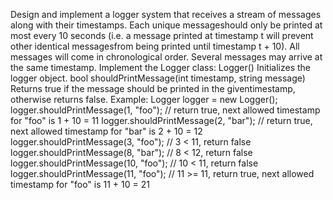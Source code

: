 Design and implement a logger system that receives a stream of messages along with their timestamps. Each unique messageshould only be printed at most every 10 seconds (i.e. a message printed at timestamp t will prevent other identical messagesfrom being printed until timestamp t + 10).
All messages will come in chronological order. Several messages may arrive at the same timestamp.
Implement the Logger class:
Logger()
Initializes the logger object.
bool shouldPrintMessage(int timestamp, string message)
Returns true if the message should be printed in the giventimestamp, otherwise returns false.
Example:
Logger logger = new Logger();
logger.shouldPrintMessage(1, "foo"); // return true, next allowed timestamp for "foo" is 1 + 10 = 11
logger.shouldPrintMessage(2, "bar"); // return true, next allowed timestamp for "bar" is 2 + 10 = 12
logger.shouldPrintMessage(3, "foo"); // 3 < 11, return false
logger.shouldPrintMessage(8, "bar"); // 8 < 12, return false
logger.shouldPrintMessage(10, "foo"); // 10 < 11, return false
logger.shouldPrintMessage(11, "foo"); // 11 >= 11, return true, next allowed timestamp for "foo" is 11 + 10 = 21